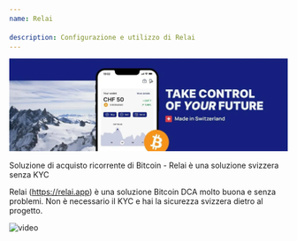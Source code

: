 ```yaml
---
name: Relai

description: Configurazione e utilizzo di Relai
---
```


![cover](assets/cover.webp)

Soluzione di acquisto ricorrente di Bitcoin - Relai è una soluzione svizzera senza KYC

Relai (https://relai.app) è una soluzione Bitcoin DCA molto buona e senza problemi. Non è necessario il KYC e hai la sicurezza svizzera dietro al progetto.

![video](https://www.youtube.com/watch?v=ub-gb7kFRkM)

